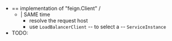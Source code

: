 * == implementation of "feign.Client" /
  * | SAME time
    * resolve the request host 
    * use `LoadBalancerClient` -- to select a -- `ServiceInstance`
* TODO: